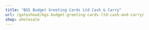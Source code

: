 ```yaml
---
title: "BGS Budget Greeting Cards Ltd Cash & Carry"
url: /gateshead/bgs-budget-greeting-cards-ltd-cash-and-carry/
shop: wholesale
---
```

